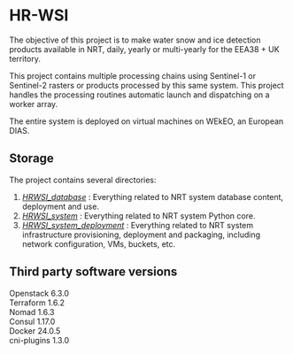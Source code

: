 # HR-WSI

The objective of this project is to make water snow and ice detection products available in NRT, daily, yearly or multi-yearly for the EEA38 + UK territory.

This project contains multiple processing chains using Sentinel-1 or Sentinel-2 rasters or products processed by this same system.
This project handles the processing routines automatic launch and dispatching on a worker array.

The entire system is deployed on virtual machines on WEkEO, an European DIAS.

## Storage

The project contains several directories:

1. *[HRWSI_database](HRWSI_database)* : Everything related to NRT system database content, deployment and use.
2. *[HRWSI_system](HRWSI_system)* : Everything related to NRT system Python core.
3. *[HRWSI_system_deployment](HRWSI_system_deployment)* : Everything related to NRT system infrastructure provisioning, deployment and packaging, including network configuration, VMs, buckets, etc.

## Third party software versions

Openstack 6.3.0  
Terraform 1.6.2  
Nomad 1.6.3  
Consul 1.17.0  
Docker 24.0.5  
cni-plugins 1.3.0
